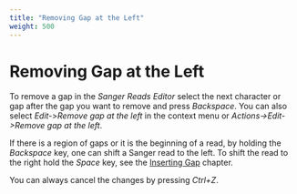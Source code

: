 ```yaml
---
title: "Removing Gap at the Left"
weight: 500
---
```



# Removing Gap at the Left

To remove a gap in the _Sanger Reads Editor_ select the next character or gap after the gap you want to remove and press _Backspace_. You can also select _Edit-_\>_Remove_ _gap at the left_ in the context menu or _Actions->Edit->Remove gap at the left_.

If there is a region of gaps or it is the beginning of a read, by holding the _Backspace_ key, one can shift a Sanger read to the left. To shift the read to the right hold the _Space_ key, see the [Inserting Gap](inserting-gap) chapter.

You can always cancel the changes by pressing _Ctrl+Z_.
